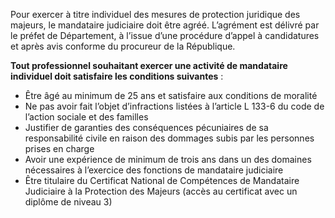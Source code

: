 Pour exercer à titre individuel des mesures de protection juridique des majeurs, le mandataire judiciaire doit être agréé. L’agrément est délivré par le préfet de Département, à l’issue d’une procédure d’appel à candidatures et après avis conforme du procureur de la République.
<br/>

**Tout professionnel souhaitant exercer une activité de mandataire individuel doit satisfaire les conditions suivantes** :

- Être âgé au minimum de 25 ans et satisfaire aux conditions de moralité
- Ne pas avoir fait l’objet d’infractions listées à l’article L 133-6 du code de l’action sociale et des familles
- Justifier de garanties des conséquences pécuniaires de sa responsabilité civile en raison des dommages subis par les personnes prises en charge
- Avoir une expérience de minimum de trois ans dans un des domaines nécessaires à l’exercice des fonctions de mandataire judiciaire
- Être titulaire du Certificat National de Compétences de Mandataire Judiciaire à la Protection des Majeurs (accès au certificat avec un diplôme de niveau 3)
